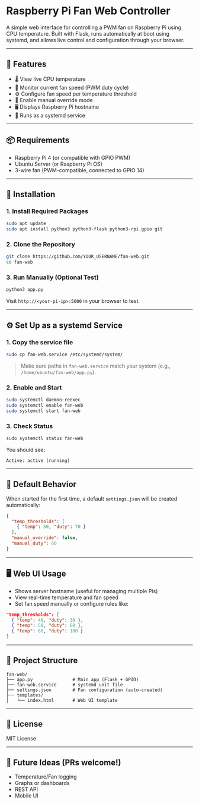# Raspberry Pi Fan Web Controller

A simple web interface for controlling a PWM fan on Raspberry Pi using CPU temperature. Built with Flask, runs automatically at boot using systemd, and allows live control and configuration through your browser.

---

## 🌟 Features

- 🌡️ View live CPU temperature
- 💨 Monitor current fan speed (PWM duty cycle)
- ⚙️ Configure fan speed per temperature threshold
- 🔧 Enable manual override mode
- 🖥️ Displays Raspberry Pi hostname
- 🚀 Runs as a systemd service

---

## 📦 Requirements

- Raspberry Pi 4 (or compatible with GPIO PWM)
- Ubuntu Server (or Raspberry Pi OS)
- 3-wire fan (PWM-compatible, connected to GPIO 14)

---

## 🔧 Installation

### 1. Install Required Packages

```bash
sudo apt update
sudo apt install python3 python3-flask python3-rpi.gpio git
```

### 2. Clone the Repository

```bash
git clone https://github.com/YOUR_USERNAME/fan-web.git
cd fan-web
```

### 3. Run Manually (Optional Test)

```bash
python3 app.py
```

Visit `http://<your-pi-ip>:5000` in your browser to test.

---

## ⚙️ Set Up as a systemd Service

### 1. Copy the service file

```bash
sudo cp fan-web.service /etc/systemd/system/
```

> Make sure paths in `fan-web.service` match your system (e.g., `/home/ubuntu/fan-web/app.py`).

### 2. Enable and Start

```bash
sudo systemctl daemon-reexec
sudo systemctl enable fan-web
sudo systemctl start fan-web
```

### 3. Check Status

```bash
sudo systemctl status fan-web
```

You should see:

```
Active: active (running)
```

---

## 🧪 Default Behavior

When started for the first time, a default `settings.json` will be created automatically:

```json
{
  "temp_thresholds": [
    { "temp": 50, "duty": 70 }
  ],
  "manual_override": false,
  "manual_duty": 60
}
```

---

## 🖥 Web UI Usage

- Shows server hostname (useful for managing multiple Pis)
- View real-time temperature and fan speed
- Set fan speed manually or configure rules like:

```json
"temp_thresholds": [
  { "temp": 40, "duty": 30 },
  { "temp": 50, "duty": 60 },
  { "temp": 60, "duty": 100 }
]
```

---

## 📂 Project Structure

```
fan-web/
├── app.py               # Main app (Flask + GPIO)
├── fan-web.service      # systemd unit file
├── settings.json        # Fan configuration (auto-created)
├── templates/
│   └── index.html       # Web UI template
```

---

## 📜 License

MIT License

---

## 🧠 Future Ideas (PRs welcome!)

- Temperature/Fan logging
- Graphs or dashboards
- REST API
- Mobile UI
